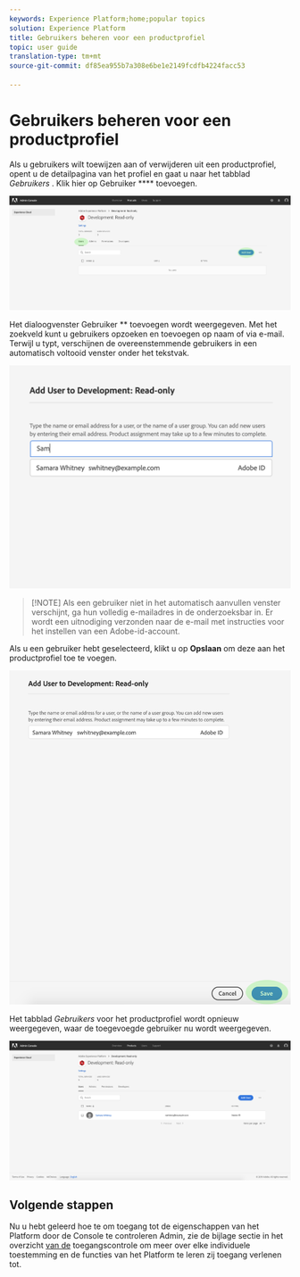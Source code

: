```yaml
---
keywords: Experience Platform;home;popular topics
solution: Experience Platform
title: Gebruikers beheren voor een productprofiel
topic: user guide
translation-type: tm+mt
source-git-commit: df85ea955b7a308e6be1e2149fcdfb4224facc53

---
```



# Gebruikers beheren voor een productprofiel

Als u gebruikers wilt toewijzen aan of verwijderen uit een productprofiel, opent u de detailpagina van het profiel en gaat u naar het tabblad *Gebruikers* . Klik hier op Gebruiker **** toevoegen.

![add-users-button](../images/add-users-button.png)

Het dialoogvenster Gebruiker ** toevoegen wordt weergegeven. Met het zoekveld kunt u gebruikers opzoeken en toevoegen op naam of via e-mail. Terwijl u typt, verschijnen de overeenstemmende gebruikers in een automatisch voltooid venster onder het tekstvak.

![add-user-autocomplete](../images/add-user-autocomplete.png)

>[!NOTE] Als een gebruiker niet in het automatisch aanvullen venster verschijnt, ga hun volledig e-mailadres in de onderzoeksbar in. Er wordt een uitnodiging verzonden naar de e-mail met instructies voor het instellen van een Adobe-id-account.

Als u een gebruiker hebt geselecteerd, klikt u op **Opslaan** om deze aan het productprofiel toe te voegen.

![add-user-save](../images/add-user-save.png)

Het tabblad *Gebruikers* voor het productprofiel wordt opnieuw weergegeven, waar de toegevoegde gebruiker nu wordt weergegeven.

![toegevoegd door gebruiker](../images/user-added.png)

## Volgende stappen

Nu u hebt geleerd hoe te om toegang tot de eigenschappen van het Platform door de Console te controleren Admin, zie de bijlage sectie in het overzicht [van de](../home.md) toegangscontrole om meer over elke individuele toestemming en de functies van het Platform te leren zij toegang verlenen tot.